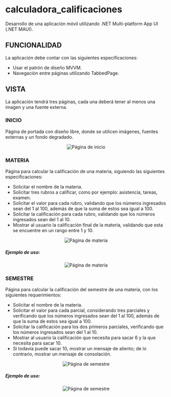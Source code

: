# calculadora_calificaciones
Desarrollo de una aplicación móvil utilizando .NET Multi-platform App UI (.NET MAUI).

## FUNCIONALIDAD
La aplicación debe contar con las siguientes especificaciones:
* Usar el patrón de diseño MVVM.
* Navegación entre páginas utilizando TabbedPage.

## VISTA
La aplicación tendrá tres páginas, cada una deberá tener al menos una imagen y una fuente externa.

### INICIO 
Página de portada con diseño libre, donde se utilicen imágenes, fuentes externas y un fondo degradado.

<div align="center">
    <img src="imagenes/inicio.png" alt="Página de inicio" />
</div>


### MATERIA 
Página para calcular la calificación de una materia, siguiendo las siguientes especificaciones:
* Solicitar el nombre de la materia.
* Solicitar tres rubros a calificar, como por ejemplo: asistencia, tareas, examen.
* Solicitar el valor para cada rubro, validando que los números ingresados sean del 1 al 100, además de que la suma de estos sea igual a 100.
* Solicitar la calificación para cada rubro, validando que los números ingresados sean del 1 al 10.
* Mostrar al usuario la calificación final de la materia, validando que esta se encuentre en un rango entre 1 y 10.

<div align="center">
    <img src="imagenes/materia.png" alt="Página de materia" />
</div>

##### Ejemplo de uso:
<div align="center">
    <img src="imagenes/materia_ejemplo.png" alt="Página de materia" />
</div>

  
### SEMESTRE
Página para calcular la calificación del semestre de una materia, con los siguientes requerimientos:
* Solicitar el nombre de la materia.
* Solicitar el valor para cada parcial, considerando tres parciales y verificando que los números ingresados sean del 1 al 100, además de que la suma de estos sea igual a 100.
* Solicitar la calificación para los dos primeros parciales, verificando que los números ingresados sean del 1 al 10.
* Mostrar al usuario la calificación que necesita para sacar 6 y la que necesita para sacar 10.
* Si todavía puede sacar 10, mostrar un mensaje de aliento; de lo contrario, mostrar un mensaje de consolación.

<div align="center">
    <img src="imagenes/semestre.png" alt="Página de semestre" />
</div>

##### Ejemplo de uso:
<div align="center">
    <img src="imagenes/semestre.png" alt="Página de semestre" />
</div>
